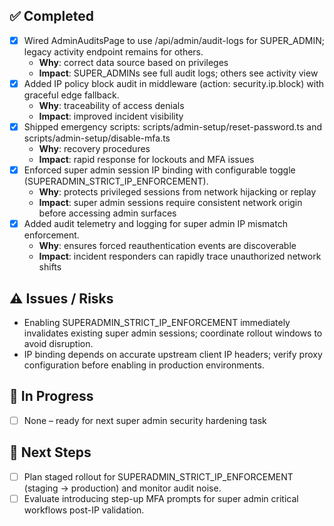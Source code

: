 ## ✅ Completed
- [x] Wired AdminAuditsPage to use /api/admin/audit-logs for SUPER_ADMIN; legacy activity endpoint remains for others.
  - **Why**: correct data source based on privileges
  - **Impact**: SUPER_ADMINs see full audit logs; others see activity view
- [x] Added IP policy block audit in middleware (action: security.ip.block) with graceful edge fallback.
  - **Why**: traceability of access denials
  - **Impact**: improved incident visibility
- [x] Shipped emergency scripts: scripts/admin-setup/reset-password.ts and scripts/admin-setup/disable-mfa.ts
  - **Why**: recovery procedures
  - **Impact**: rapid response for lockouts and MFA issues
- [x] Enforced super admin session IP binding with configurable toggle (SUPERADMIN_STRICT_IP_ENFORCEMENT).
  - **Why**: protects privileged sessions from network hijacking or replay
  - **Impact**: super admin sessions require consistent network origin before accessing admin surfaces
- [x] Added audit telemetry and logging for super admin IP mismatch enforcement.
  - **Why**: ensures forced reauthentication events are discoverable
  - **Impact**: incident responders can rapidly trace unauthorized network shifts

## ⚠️ Issues / Risks
- Enabling SUPERADMIN_STRICT_IP_ENFORCEMENT immediately invalidates existing super admin sessions; coordinate rollout windows to avoid disruption.
- IP binding depends on accurate upstream client IP headers; verify proxy configuration before enabling in production environments.

## 🚧 In Progress
- [ ] None – ready for next super admin security hardening task

## 🔧 Next Steps
- [ ] Plan staged rollout for SUPERADMIN_STRICT_IP_ENFORCEMENT (staging → production) and monitor audit noise.
- [ ] Evaluate introducing step-up MFA prompts for super admin critical workflows post-IP validation.
